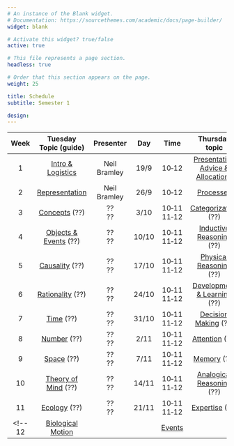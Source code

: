 ```yaml
---
# An instance of the Blank widget.
# Documentation: https://sourcethemes.com/academic/docs/page-builder/
widget: blank

# Activate this widget? true/false
active: true

# This file represents a page section.
headless: true

# Order that this section appears on the page.
weight: 25

title: Schedule
subtitle: Semester 1

design:
---
```


Week | Tuesday Topic (guide) | Presenter | Day | Time | Thursday topic | Presenter | Day | Time |
|:---:|:-------------------------------------:|:----------------:|:-----:|:----:|:---------------------------------------------------:|:----------------:|:-----:|:--------:|
1 | [Intro & Logistics](slides/l1_intro.pdf) |  Neil Bramley | 19/9 | 10&#x2011;12           |  [Presentation Advice & Allocations](slides/l2_presentation.pdf) | Neil Bramley | 21/9  | 10&#x2011;12 |
2 | [Representation](projects/representation) | Neil Bramley | 26/9 | 10&#x2011;12            | [Processes](projects/processes)  | Frank Mollica |  28/9  | 10-12 |              |
3 |  [Concepts](projects/concepts) (??)       | ??<br>?? |  3/10  | 10&#x2011;11<br>11&#x2011;12        | [Categorization](projects/categorization) (??)  | ??<br>?? |  5/10  | 10&#x2011;11<br>11&#x2011;12 |
4 | [Objects & Events](projects/objects) (??) | ??<br>?? |  10/10  | 10&#x2011;11<br>11&#x2011;12 | [Inductive Reasoning](projects/induction) (??) | ??<br>?? | 12/10 | 10&#x2011;11<br>11&#x2011;12 |
5 | [Causality](projects/causality) (??)      | ??<br>?? |  17/10  | 10&#x2011;11<br>11&#x2011;12      |  [Physical Reasoning](projects/physics) (??)   | ??<br>?? | 19/10 | 10&#x2011;11<br>11&#x2011;12 |
6 | [Rationality](projects/rationality) (??)  | ??<br>?? |  24/10  | 10&#x2011;11<br>11&#x2011;12 | [Development & Learning](projects/development) (??)  | ??<br>?? | 26/10  | 10&#x2011;11<br>11&#x2011;12 |
7 | [Time](projects/time) (??)            | ??<br>?? |  31/10 | 10&#x2011;11<br>11&#x2011;12 | [Decision Making](projects/decision) (??) | ??<br>?? |  2/11  | 10&#x2011;11<br>11&#x2011;12 |
8 | [Number](projects/number) (??)            | ??<br>?? |  2/11 | 10&#x2011;11<br>11&#x2011;12 | [Attention](projects/attention) (??) | ??<br>?? |  9/11  | 10&#x2011;11<br>11&#x2011;12 |
9 | [Space](projects/space) (??)              | ??<br>?? |  7/11  | 10&#x2011;11<br>11&#x2011;12 | [Memory](projects/memory) (??)  | ??<br>?? | 16/11  | 10&#x2011;11<br>11&#x2011;12 |
10 | [Theory of Mind](projects/tom) (??)      | ??<br>?? |  14/11  | 10&#x2011;11<br>11&#x2011;12 |  [Analogical Reasoning](projects/analogy) (??)  | ??<br>?? | 23/11 | 10&#x2011;11<br>11&#x2011;12 |
11 | [Ecology](projects/ecology) (??)         | ??<br>?? |  21/11  | 10&#x2011;11<br>11&#x2011;12 | [Expertise](projects/expertise) (??)  | ??<br>?? | 30/11 | 10&#x2011;11<br>11&#x2011;12 |
<!-- 12 | [Biological Motion](projects/motion) |  |  |       [Events](projects/events)               |        |  | | -->



<!-- | Week  | Tues. Presenter | Topic (Guide)                                       | Thurs. Presenter | Topic (Guide)                                   |
|:-----:|:---------------:|:---------------------------------------------------:|:----------------:|:-----------------------------------------------:|
| 23/1  | Frank Mollica   | [Model Evaluation](slides/Model_Evaluation.pdf) <br> [Read This](https://psyarxiv.com/rybh9/)  | Frank Mollica    | Presentation Advice 2                             |
| 30/1  | Z.Wang & J.You & M.Desblancs     | Attention               | D.Tiron & S.Iversen & S.Droop    | Social Cognition                             |
| 6/2  | Z.Hassirim & J.Liu & K.Chinnam    | Metacognition           |  STRIKE    | STRIKE                             |
| 13/2  | STRIKE   | STRIKE                                          |  STRIKE          | STRIKE                             |
| 20/2  | NA                               | Flexible Learning Week  | NA                               | Flexible Learning Week                             |
| 27/2  | Z.Shi & C.Qian & K.Patel         | Language                | H.Zhang & C.Zhou & Y.Li          | Causality                             |
| 6/3   | J.Doran & Y.Xiao                 | Language Learning       | M.Norris & S.d.Souza & R.Sakalle | Memory                             |
| 13/3  | S.Luan & I.Low & S.Razavi        | Misc                    | O.Liu & M.Galkins & I.Vegner     | Categorization                              |
| 20/3  | P.Weiss & H.Wang & O.Kwakpovwe        | JDM                    | G.Fairs & Q.Dai & S.Xi     | Affect                               |-->



<!--
| 18/9  | Frank Mollica                  | [Logistics and Literature Review](slides/LitReview.pdf)  | Frank Mollica    | [Presentation Advice](slides/Presentations.pdf)                             |
| 25/9  | Frank Mollica                  | [Representation](projects/representation)                | Frank Mollica    | [Process](projects/processes)                   |
| 2/10  | Mika Desblancs                 | [Attention](projects/attention) (FM)                     | Stephanie Droop  | [Objects](projects/objects) (FM)                |
| 9/10  | Yuqi Xiao                      | [Biological Motion](projects/motion) (FM)                | Oli Liu          | [Categorization](projects/categorization) (NB)  |
| 16/10 | Maksims Galkins & Jinwei Zhang | [Concepts](projects/concepts) (NB)                       | George Fairs     | [Physical Reasoning](projects/physics) (FM)     |
| 23/10 | Ian Low & Max Norris           | [Development & Learning](projects/development) (NB)      | Claudia Zhou & Chengfei Qian     | [Causality](projects/causality) (NB)            |
| 30/10 | Ivan Vegner & Jiayan Liu       | [Ecology](projects/ecology) (FM)                         | James Doran & Zhiqiang Shi        | [Events](projects/events) (FM)                  |
| 6/11  | Sepehr Razavi & Krishna Patel  | [Number](projects/number) (FM)                           | Krishna Chinnam & Haozhe Zhang | [Inductive Reasoning](projects/induction) (FM)  |
| 13/11 | Tekevwe Kwakpovwe & Yu Li      | [Time](projects/temporal) (NB)                           | Paulina Weiss & Qingyu Dai       | [Rationality](projects/rationality) (NB)        |
| 20/11 | Zuriel Hassirim & Ze Wang      | [Memory](projects/memory) (NB)                           | Molly Yu & Jin You               | [Expertise](projects/expertise) (NB)            |
| 27/11 | Ruchira Sakalle                | [Space](projects/space) (FM)                             | Sydelle De Souza & Sike Luan     | [Analogical Reasoning](projects/analogy) (FM)   |
| 4/12  | Dmitrii Tiron & Sigurd Iversen | [Theory of Mind](projects/tom) (NB)                      | Hanxing Wang & Sunbowen Xi       | [Judgment & Decision Making](projects/jdm) (NB) |
-->
